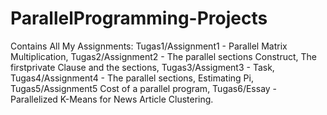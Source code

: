 # ParallelProgramming-Projects
Contains All My Assignments: Tugas1/Assignment1 - Parallel Matrix Multiplication, Tugas2/Assignment2 - The parallel sections Construct, The firstprivate Clause and the sections, Tugas3/Assigment3 - Task, Tugas4/Assignment4 - The parallel sections, Estimating Pi, Tugas5/Assignment5 Cost of a parallel program, Tugas6/Essay - Parallelized K-Means for News Article Clustering.
